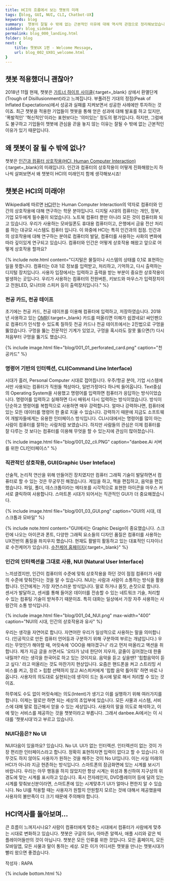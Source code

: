```yaml
---
title: HCI의 흐름에서 보는 챗봇의 미래
tags: [blog, GUI, NUI, CLI, Chatbot-UX]
keywords: blog
summary:  챗봇이 잘될 수 밖에 없는 근본적인 이유에 대해 역사적 관점으로 정리해보았습니다.
sidebar: blog_sidebar
permalink: blog_000_landing.html
folder: blog
next: {
    title: 챗봇UX 1편 - Welcome Message,
    url: blog_002_UX01_welcome.html
}
---
```


## 챗봇 적용했더니 괜찮아?
2018년 11월 현재, 챗봇은 [가트너 하이프 사이클](https://ko.wikipedia.org/wiki/하이프_사이클){:target=_blank} 상에서 환멸단계(Trough of Disillusionment)라고 느껴집니다. 부풀려진 기대의 정점(Peak of Inflated Expectations)에서 성공과 실패를 지켜보면서 성공한 사례에만 투자하는 것이죠. 최근 챗봇을 적용한 기업들이 챗봇을 통해 얻은 성과에 대해 발표를 하고 있지만, '폭발적인' '혁신적인'이라는 표현보다는 '의미있는' 정도의 평가입니다. 하지만, 그럼에도 불구하고 기업들이 챗봇에 관심을 끈을 놓지 않는 이유는 잘될 수 밖에 없는 근본적인 이유가 있기 때문입니다.


## 왜 챗봇이 잘 될 수 밖에 없나? 

챗봇은 [인간과 컴퓨터 상호작용(HCI, Human Computer Interaction)](https://ko.wikipedia.org/wiki/인간-컴퓨터_상호작용){:target=_blank}의 미래입니다.
인간과 컴퓨터의 상호작용이 어떻게 진화해왔는지 하나씩 살펴보면서 왜 챗봇이 HCI의 미래인지 함께 생각해보시죠!

## 챗봇은 HCI의 미래야!

Wikipedia에 따르면 [HCI](https://ko.wikipedia.org/wiki/인간-컴퓨터_상호작용)란는 Human Computer Interaction의 약자로 컴퓨터와 인간의 상호작용에 대해 연구하는 학문 분야입니다. 
디지털 시대의 컴퓨터는 개인, 정부, 기업 모두에게 필수품이 되었습니다. 노트북 컴퓨터 뿐만 아니라 모든 것이 컴퓨터화 되고 있습니다. 우리가 사용하는 모바일폰도 휴대용 컴퓨터이고, 은행에서 금융 전산 처리를 하는 대규모 시스템도 컴퓨터 입니다. 이 와중에 HCI는 특히 인간과의 접점. 인간과의 상호작용에 대해 연구하는 분야로 컴퓨터의 발달, 컴퓨터를 사용하는 사화의 변화에 따라 깊이있게 연구되고 있습니다. 
컴퓨터와 인간은 어떻게 상호작용 해왔고 앞으로 어떻게 상호작용 할까요?

{% include note.html content="디지털은 물질이나 시스템의 상태를 0,1로 표현하는 일을 뜻합니다. 컴퓨터는 0과 1로 정보를 입력받고, 처리하고, 기억하고, 다시 출력하는 디지털 장치입니다. 사용자 입장에서는 입력하고 출력을 받는 부분이 중요한 상호작용이 발생하는 곳입니다. 우리가 사용하는 컴퓨터의 전원버튼, 키보드와 마우스가 입력장치이고 전원LED, 모니터와 스피커 등이 출력장치입니다." %}

### 천공 카드, 천공 테이프

초기에는 천공 카드, 천공 테이프를 이용해 컴퓨터에 입력하고, 저장하였습니다. 2018년 사용하고 있는 [OMR](https://ko.wikipedia.org/wiki/광학_마크_인식){:target=_blank} 카드를 떠올리면 이해가 쉽겠네요! 싸인펜으로 컴퓨터가 인식할 수 있도록 칠하듯 천공 카드나 천공 테이프에서는 2진법으로 구멍을 뚫었습니다. 구멍을 뚫는 
전문적인 기계가 있었고, 구멍을 혹시라도 잘못 뚫으면(?) 다시 처음부터 구멍을 뚫기도 했습니다.

{% include image.html file="blog/001_01_perforated_card.png"  caption="천공카드" %}

### 명령어 기반의 인터렉션, CLI(Command Line Interface)

시대가 흘러, Personal Computer 시대로 접어듭니다. 우주/항공 분야, 기업 시스템에서만 사용되는 컴퓨터가 직원들 책상마다, 일반가정마다 하나씩 들어옵니다. Text중심의 Operating System을 사용했고 명령어를 입력하면 컴퓨터가 응답하는 방식이었습니다. 명령어를 입력하고 실패하면 다시 배워서 다시 입력하는 방식이었습니다. 방식이 단순하고 명령어를 복합적으로 사용하면 매우 강력합니다. 얼마나 강력하나면, 컴퓨터에 있는 모든 데이터를 명령어 한 줄로 지울 수 있습니다. 강력하기 때문에 지금도 소프트웨어 개발자들에게는 유용한 인터페이스 방식입니다. CLI시대에서는 명령어를 많이 아는 사람이 컴퓨터를 잘하는 사람처럼 보였습니다. 하지만 사람들의 관심은 이제 컴퓨터를 잘 다루는 것 보다는 컴퓨터를 이용해 무엇을 할 수 있는지에 관심이 많아졌습니다.

{% include image.html file="blog/001_02_cli.PNG"  caption="danbee.Ai 서버를 위한 CLI인터페이스" %}

### 직관적인 상호작용, GUI(Graphic User Inteface)

 산술적, 논리적 연산을 위해 만들어진 장치였지만 컴퓨터 그래픽 기술이 발달하면서 컴퓨터로 할 수 있는 것은 무궁무진 해졌습니다. 게임을 하고, 책을 편집하고, 음악을 편집했습니다. 파일, 폴더, 데스크톱이라는 메타포를 시각적으로 표현한 아이콘을 마우스 커서로 클릭하여 사용합니다. 스마트폰 시대가 되어서는 직관적인 GUI가 더 중요해졌습니다.

{% include image.html file="blog/001_03_GUI.png"  caption="GUI의 시대, 데스크톱과 모바일" %}

{% include note.html content="GUI에서는 Graphic Design이 중요했습니다. 스크린에 나오는 아이콘과 폰트, 다양한 그래픽 요소들의 디자인 품질은 컴퓨터를 사용하는 UX전반의 품질을 좌지우지 했습니다. 현재도 활발히 활동하고 있는 대표적인 디자이너로 수전케어가 있습니다. [수전케어 홈페이지](http://kare.com/portfolio/){:target=_blank}" %}

### 인간의 인터렉션을 그대로 사용, NUI (Natural User Interface)

 느끼셨겠지만, 인간이 컴퓨터의 수준에 맞춰 상호작용을 하던 것이 점점 컴퓨터가 사람의 수준에 맞춰진다는 것을 알 수 있습니다. NUI는 사람과 사람이 소통하는 방식을 활용합니다. 인간에게는 가장 자연스러운 방식입니다. 말로 하거나 몸짓, 손짓으로 합니다. 센서가 발달하고, 센서를 통해 들어온 데이터를 전송할 수 있는 네트워크 기술, 처리할 수 있는 컴퓨팅 기술이 받쳐주기 때문이죠. 특히 대화는 일상에서 가장 자주 사용하는 사람간의 소통 방식입니다. 
 
 
 {% include image.html file="blog/001_04_NUI.png" max-width="400" caption="NUI의 시대, 인간의 상호작용과 유사" %}


 우리는 생각을 자연어로 합니다. 자연어란 우리가 일상적으로 사용하는 말을 의미합니다. (인공적으로 만든 컴퓨터 언어등과 구분하기 위해 구분하여 부르는 개념입니다.) 우리는 무엇인가 해야할 때, 머릿속에 'OOO을 해야겠구나' 라고 먼저 떠올리고 액션을 취합니다. 제가 지금 글을 쓰면서도 '오타가 났네 한단어 지우자, 글줄이 길어졌는데 한줄 내릴까? 라는 생각을 한국어로 하고 있는 것이지요. 음악을 듣고 싶을땐? '힙합음악이 듣고 싶다.' 라고 떠올리는 것도 마찬가지 현상입니다. 요즘은 핸드폰을 켜고 스트리밍 서비스를 켜고, 장르 > 힙합 선택하지 않고 AI스피커에게 '힙합 음악 틀어줘' 하면 바로 나옵니다. 사용자의 의도대로 실현되는데 생각이 드는 동시에 말로 해서 처리할 수 있는 것이죠.

 하루에도 수도 없이 머릿속에는 의도(Intent)가 생기고 이를 실행하기 위해 여러가지를 합니다. 이제는 말로만 하면 되는 세상의 초입부에 있습니다. 모든 사물과 시스템, 서비스에 대해 말로 접근해서 얻을 수 있는 세상입니다. 사용자의 말을 의도로 해석하고, 이에 맞는 서비스를 제공하는 것을 챗봇이라고 부릅니다. 그래서 danbee.Ai에서는 이 시대를 '챗봇시대'라고 부르고 있습니다. 

### NUI다음은? No UI

NUI다음이 있을까요? 있습니다. No UI. UI가 없는 인터렉션. 인터렉션이 없는 것이 가장 편리한 인터페이스라고 합니다. 정확히 표현하자면 입력이 없다고 할 수 있습니다. 아무것도 하지 않아도 사용자가 원하는 것을 해주는 것이 No UI입니다. 이는 사실 미래의 HCI가 아니라 지금 현존하는 방식입니다. 스마트폰의 잠금화면에 있는 시계를 보시기 바랍니다. 우리는 아무 행동을 하지 않았지만 항상 시계는 위성과 통신하여 지구상의 위경도에 맞는 시계를 표시하고 있습니다. 혹시 전자레인지, DVD플레이어 등에 달려 있는 시계를 맞춰보신분이라면, 스마트폰에 있는 시계맞추기 UI가 얼마나 편한지 알 수 있습니다. No UI를 적용할 때는 사용자가 원할지 안원할지 모르는 것에 대해서 제공했을때 사용자의 불만족이 더 크기 때문에 주의해야 합니다. 

## HCI역사를 돌아보며...

큰 흐름이 느껴지시나요? 사람이 컴퓨터에게 맞추는 시대에서 컴퓨터가 사람에게 맞추는 시대로 변화하고 있습니다. 
챗봇은 구글의 Siri, 아마존 알렉사, 애플 시리와 같은 빅플레이어들만의 것이 아닙니다. 챗봇은 모든 인류를 위한 것입니다.
모든 홈페이지, 모든 모바일앱, 모든 사물과 말이 통하는 세상. 모든 이가 어디서든 챗봇을 만나는 챗봇시대가 빨리 왔으면 좋겠습니다.


작성자 : RAPA

{% include bottom.html %}
